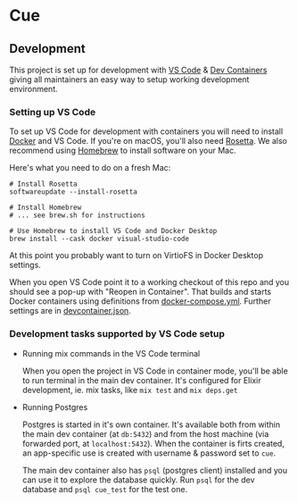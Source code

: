 # Cue

## Development

This project is set up for development with [VS
Code](https://code.visualstudio.com) & [Dev
Containers](https://code.visualstudio.com/docs/remote/containers) giving all
maintainers an easy way to setup working development environment.

### Setting up VS Code

To set up VS Code for development with containers you will need to install
[Docker](https://www.docker.com/products/personal/) and VS
Code. If you're on macOS, you'll also need
[Rosetta](https://support.apple.com/en-us/HT211861). We also recommend using
[Homebrew](https://brew.sh) to install software on your Mac.

Here's what you need to do on a fresh Mac:

```
# Install Rosetta
softwareupdate --install-rosetta

# Install Homebrew
# ... see brew.sh for instructions

# Use Homebrew to install VS Code and Docker Desktop
brew install --cask docker visual-studio-code
```

At this point you probably want to turn on VirtioFS in Docker Desktop settings.

When you open VS Code point it to a working checkout of this repo and you should
see a pop-up with "Reopen in Container". That builds and starts Docker
containers using definitions from
[docker-compose.yml](.devcontainer/docker-compose.yml). Further settings are in
[devcontainer.json](.devcontainer/devcontainer.json).

### Development tasks supported by VS Code setup

* Running mix commands in the VS Code terminal

  When you open the project in VS Code in container mode, you'll be able to run
  terminal in the main dev container. It's configured for Elixir development,
  ie. mix tasks, like `mix test` and `mix deps.get`

* Running Postgres

  Postgres is started in it's own container. It's available both from within the
  main dev container (at `db:5432`) and from the host machine (via forwarded
  port, at `localhost:5432`). When the container is firts created, an app-specific
  use is created with username & password set to `cue`.

  The main dev container also has `psql` (postgres client) installed and you can
  use it to explore the database quickly. Run `psql` for the dev database and
  `psql cue_test` for the test one.
